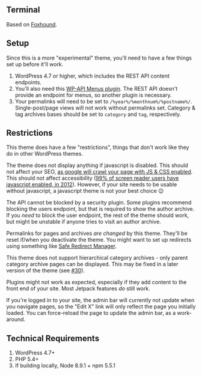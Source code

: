 Terminal
-----
Based on [Foxhound](https://github.com/ryelle/Foxhound).

Setup
-----

Since this is a more "experimental" theme, you'll need to have a few things set up before it'll work.

1. WordPress 4.7 or higher, which includes the REST API content endpoints.
2. You'll also need this [WP-API Menus plugin](https://wordpress.org/plugins/wp-api-menus/). The REST API doesn't provide an endpoint for menus, so another plugin is necessary.
3. Your permalinks will need to be set to `/%year%/%monthnum%/%postname%/`. Single-post/page views will not work without permalinks set. Category & tag archives bases should be set to `category` and `tag`, respectively.

Restrictions
------------

This theme does have a few "restrictions", things that don't work like they do in other WordPress themes.

The theme does not display anything if javascript is disabled. This should not affect your SEO, [as google will crawl your page with JS & CSS enabled](https://webmasters.googleblog.com/2014/10/updating-our-technical-webmaster.html). This should not affect accessibility ([99% of screen reader users have javascript enabled, in 2012](http://webaim.org/projects/screenreadersurvey4/#javascript)). However, if your site needs to be usable without javascript, a javascript theme is not your best choice 😉

The API cannot be blocked by a security plugin. Some plugins recommend blocking the users endpoint, but that is required to show the author archive. If you _need_ to block the user endpoint, the rest of the theme should work, but might be unstable if anyone tries to visit an author archive.

Permalinks for pages and archives _are changed_ by this theme. They'll be reset if/when you deactivate the theme. You might want to set up redirects using something like [Safe Redirect Manager](https://wordpress.org/plugins/safe-redirect-manager/).

This theme does not support hierarchical category archives - only parent category archive pages can be displayed. This may be fixed in a later version of the theme (see [#30](https://github.com/ryelle/Foxhound/issues/30)).

Plugins might not work as expected, especially if they add content to the front end of your site. Most Jetpack features _do_ still work.

If you're logged in to your site, the admin bar will currently not update when you navigate pages, so the "Edit X" link will only reflect the page you initially loaded. You can force-reload the page to update the admin bar, as a work-around.

Technical Requirements
----------------------

1. WordPress 4.7+
2. PHP 5.4+
3. If building locally, Node 8.9.1 + npm 5.5.1
